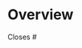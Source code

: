 # Overview

<!-- A clear and concise description of what this pr is about. -->

Closes # <!-- Github issue # here -->